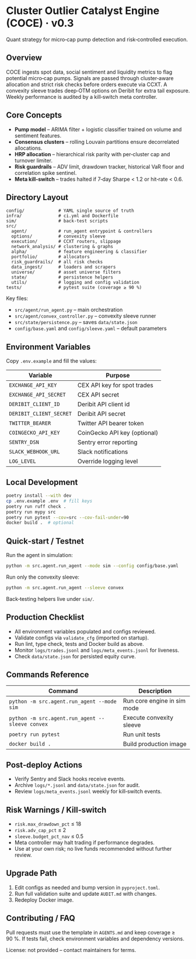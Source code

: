 # Cluster Outlier Catalyst Engine (COCE) · v0.3

Quant strategy for micro‑cap pump detection and risk‑controlled execution.

## Overview

COCE ingests spot data, social sentiment and liquidity metrics to flag potential
micro‑cap pumps. Signals are passed through cluster‑aware allocation and strict
risk checks before orders execute via CCXT. A convexity sleeve trades deep‑OTM
options on Deribit for extra tail exposure. Weekly performance is audited by a
kill‑switch meta controller.

## Core Concepts

- **Pump model** – ARIMA filter + logistic classifier trained on volume and
  sentiment features.
- **Consensus clusters** – rolling Louvain partitions ensure decorrelated
  allocations.
- **HRP allocation** – hierarchical risk parity with per‑cluster cap and
  turnover limiter.
- **Risk guardrails** – ADV limit, drawdown tracker, historical VaR floor and
  correlation spike sentinel.
- **Meta kill‑switch** – trades halted if 7‑day Sharpe < 1.2 or hit‑rate < 0.6.

## Directory Layout

```
config/             # YAML single source of truth
infra/              # ci.yml and Dockerfile
sim/                # back‑test scripts
src/
  agent/            # run_agent entrypoint & controllers
  options/          # convexity sleeve
  execution/        # CCXT routers, slippage
  network_analysis/ # clustering & graphs
  alpha/            # feature engineering & classifier
  portfolio/        # allocators
  risk_guardrails/  # all risk checks
  data_ingest/      # loaders and scrapers
  universe/         # asset universe filters
  state/            # persistence helpers
  utils/            # logging and config validation
tests/              # pytest suite (coverage ≥ 90 %)
```

Key files:
- `src/agent/run_agent.py` – main orchestration
- `src/agent/convex_controller.py` – convexity sleeve runner
- `src/state/persistence.py` – saves `data/state.json`
- `config/base.yaml` and `config/sleeve.yaml` – default parameters

## Environment Variables

Copy `.env.example` and fill the values:

| Variable              | Purpose                     |
|---------------------- |-----------------------------|
| `EXCHANGE_API_KEY`    | CEX API key for spot trades |
| `EXCHANGE_API_SECRET` | CEX API secret              |
| `DERIBIT_CLIENT_ID`   | Deribit API client id       |
| `DERIBIT_CLIENT_SECRET` | Deribit API secret        |
| `TWITTER_BEARER`      | Twitter API bearer token    |
| `COINGECKO_API_KEY`   | CoinGecko API key (optional) |
| `SENTRY_DSN`          | Sentry error reporting      |
| `SLACK_WEBHOOK_URL`   | Slack notifications         |
| `LOG_LEVEL`           | Override logging level      |

## Local Development

```bash
poetry install --with dev
cp .env.example .env  # fill keys
poetry run ruff check .
poetry run mypy src
poetry run pytest --cov=src --cov-fail-under=90
docker build .  # optional
```

## Quick‑start / Testnet

Run the agent in simulation:

```bash
python -m src.agent.run_agent --mode sim --config config/base.yaml
```

Run only the convexity sleeve:

```bash
python -m src.agent.run_agent --sleeve convex
```

Back‑testing helpers live under `sim/`.

## Production Checklist

- All environment variables populated and configs reviewed.
- Validate configs via `validate_cfg` (imported on startup).
- Run lint, type check, tests and Docker build as above.
- Monitor `logs/trades.jsonl` and `logs/meta_events.jsonl` for liveness.
- Check `data/state.json` for persisted equity curve.

## Commands Reference

| Command                                          | Description                 |
|--------------------------------------------------|-----------------------------|
| `python -m src.agent.run_agent --mode sim`       | Run core engine in sim mode |
| `python -m src.agent.run_agent --sleeve convex`  | Execute convexity sleeve    |
| `poetry run pytest`                              | Run unit tests              |
| `docker build .`                                 | Build production image      |

## Post‑deploy Actions

- Verify Sentry and Slack hooks receive events.
- Archive `logs/*.jsonl` and `data/state.json` for audit.
- Review `logs/meta_events.jsonl` weekly for kill‑switch events.

## Risk Warnings / Kill‑switch

- `risk.max_drawdown_pct` ≤ 18
- `risk.adv_cap_pct` ≤ 2
- `sleeve.budget_pct_nav` ≤ 0.5
- Meta controller may halt trading if performance degrades.
- Use at your own risk; no live funds recommended without further review.

## Upgrade Path

1. Edit configs as needed and bump version in `pyproject.toml`.
2. Run full validation suite and update `AUDIT.md` with changes.
3. Redeploy Docker image.

## Contributing / FAQ

Pull requests must use the template in `AGENTS.md` and keep coverage ≥ 90 %.
If tests fail, check environment variables and dependency versions.

License: not provided – contact maintainers for terms.
